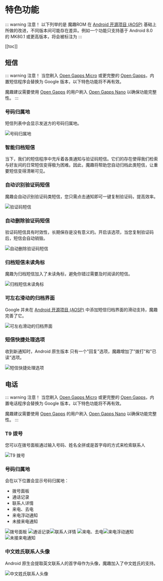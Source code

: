 # 特色功能

::: warning 注意！
以下列举的是 魔趣ROM 在 [Android 开源项目 (AOSP)](https://source.android.com/) 基础上所做的改进，不同版本间可能存在差异。例如一个功能只支持基于 Android 8.0 的 MK80.1 或更高版本，将会被标注为 <Badge text="MK80.1+"/>
:::

[[toc]]

## 短信

::: warning 注意！
当您刷入 [Open Gapps Micro](https://github.com/opengapps/opengapps/wiki/Micro-Package) 或更完整的 [Open Gapps](https://opengapps.org/)，内置短信程序会替换为 Google 版本，以下特色功能将不再有效。

魔趣建议需要使用 [Open Gapps](https://opengapps.org/) 的用户刷入 [Open Gapps Nano](https://github.com/opengapps/opengapps/wiki/Nano-Package) 以确保功能完整性。
:::

### 号码归属地 <Badge text="MK44.4+"/>
短信列表中会显示发送方的号码归属地。

![号码归属地](/screenshots/zh/messaging/location_display.png)

### 智能归档短信 <Badge text="目前仅支持中国大陆、中国香港、马来西亚与印度号码的识别" type="warn"/> <Badge text="MK71.2+"/>

当下，我们的短信程序中充斥着各类通知与验证码短信。它们的存在使得我们检索与好友间的日常短信变得极为困难。因此，魔趣将帮助您自动归档此类短信，让重要短信变得清晰可见。

### 自动识别验证码短信 <Badge text="MK60.1+"/>

魔趣会自动识别验证码类短信，您只需点击通知即可一键复制验证码，提高效率。

![验证码短信](/screenshots/zh/messaging/captcha_notification.png)

### 自动删除验证码短信 <Badge text="MK71.2+"/>

验证码短信具有时效性，长期保存是没有意义的。开启该选项，当您复制验证码后，短信会自动销毁。

![自动删除验证码短信](/screenshots/zh/messaging/captcha_autodelete.png)

### 归档短信未读角标 <Badge text="MK71.2+" />

魔趣为归档短信加入了未读角标，避免你错过需要及时阅读的短信。

![归档短信未读角标](/screenshots/zh/messaging/unread_badge.png)

### 可左右滑动的归档界面 <Badge text="MK60.1+" />

Google 并未在 [Android 开源项目 (AOSP)](https://source.android.com/) 中添加短信归档界面的滑动支持，魔趣完善了它。

![可左右滑动的归档界面](/screenshots/zh/messaging/swipeable.png)

### 短信快捷处理选项 <Badge text="MK60.1+" />

收到新通知时，Android 原生版本 只有一个"回复"选项，魔趣增加了"拨打"和"已读"选项。

![短信快捷处理选项](/screenshots/zh/messaging/quick_message_option.png)

## 电话

::: warning 注意！
当您刷入 [Open Gapps Micro](https://github.com/opengapps/opengapps/wiki/Micro-Package) 或更完整的 [Open Gapps](https://opengapps.org/)，内置电话程序会替换为 Google 版本，以下特色功能将不再有效。

魔趣建议需要使用 [Open Gapps](https://opengapps.org/) 的用户刷入 [Open Gapps Nano](https://github.com/opengapps/opengapps/wiki/Nano-Package) 以确保功能完整性。
:::

### T9 拨号 <Badge text="MK44.4+" />

您可以在拨号面板通过输入号码、姓名全拼或是首字母的方式来检索联系人

![T9 拨号](/screenshots/zh/phone/dialer_t9.png)

### 号码归属地 <Badge text="MK44.4+" />

会在以下位置会显示号码归属地：

* 拨号面板
* 通话记录
* 联系人详情
* 来电、去电
* 来电浮动通知
* 未接来电通知

![拨号面板](/screenshots/zh/phone/dialer_location.png) ![通话记录](/screenshots/zh/phone/call_log_location.png)![联系人详情](/screenshots/zh/phone/contact_location.png) ![来电、去电](/screenshots/zh/phone/incall_location.png)![来电浮动通知](/screenshots/zh/phone/heads-up_notification.png) ![未接来电通知](/screenshots/zh/phone/missed_call.png)

### 中文姓氏联系人头像

Android 原生会提取英文联系人的首字母作为头像，魔趣加入了中文姓氏的支持。

![中文姓氏联系人头像](/screenshots/zh/phone/chinese_letter.png)